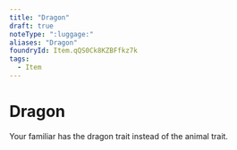```yaml
---
title: "Dragon"
draft: true
noteType: ":luggage:"
aliases: "Dragon"
foundryId: Item.qQS0Ck8KZBFfkz7k
tags:
  - Item
---
```


# Dragon

Your familiar has the dragon trait instead of the animal trait.
